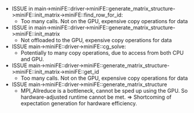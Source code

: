 * ISSUE in main->miniFE::driver->miniFE::generate_matrix_structure->miniFE::init_matrix->miniFE::find_row_for_id:
	* Too many calls. Not on the GPU, expensive copy operations for data
* ISSUE in main->miniFE::driver->miniFE::generate_matrix_structure->miniFE::init_matrix
	* Not offloaded to the GPU, expensive copy operations for data
* ISSUE main->miniFE::driver->miniFE::cg_solve:
	* Potentially to many copy operations, due to access from both CPU and GPU.
* ISSUE main->miniFE::driver->miniFE::generate_matrix_structure->miniFE::init_matrix->miniFE::get_id
	* Too many calls. Not on the GPU, expensive copy operations for data
* ISSUE main->miniFE::driver->miniFE::generate_matrix_structure
	* MPI_Allreduce is a bottleneck, cannot be sped up using the GPU. So hardware-adjusted runtime cannot be met. => Shortcoming of expectation generation for hardware efficiency.

